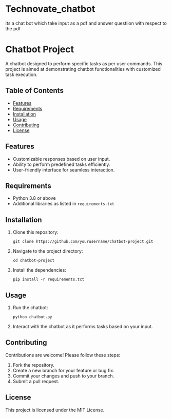 # Technovate_chatbot
Its a chat bot which take input as a pdf and answer questiion with respect to the pdf
<!DOCTYPE html>
<html lang="en">
<head>
    <meta charset="UTF-8">
    <meta name="viewport" content="width=device-width, initial-scale=1.0">
    <title>Chatbot Project</title>
</head>
<body>

<h1>Chatbot Project</h1>

<p>A chatbot designed to perform specific tasks as per user commands. This project is aimed at demonstrating chatbot functionalities with customized task execution.</p>

<h2>Table of Contents</h2>
<ul>
    <li><a href="#features">Features</a></li>
    <li><a href="#requirements">Requirements</a></li>
    <li><a href="#installation">Installation</a></li>
    <li><a href="#usage">Usage</a></li>
    <li><a href="#contributing">Contributing</a></li>
    <li><a href="#license">License</a></li>
</ul>

<h2 id="features">Features</h2>
<ul>
    <li>Customizable responses based on user input.</li>
    <li>Ability to perform predefined tasks efficiently.</li>
    <li>User-friendly interface for seamless interaction.</li>
</ul>

<h2 id="requirements">Requirements</h2>
<ul>
    <li>Python 3.8 or above</li>
    <li>Additional libraries as listed in <code>requirements.txt</code></li>
</ul>

<h2 id="installation">Installation</h2>
<ol>
    <li>Clone this repository:</li>
    <pre><code>git clone https://github.com/yourusername/chatbot-project.git</code></pre>
    <li>Navigate to the project directory:</li>
    <pre><code>cd chatbot-project</code></pre>
    <li>Install the dependencies:</li>
    <pre><code>pip install -r requirements.txt</code></pre>
</ol>

<h2 id="usage">Usage</h2>
<ol>
    <li>Run the chatbot:</li>
    <pre><code>python chatbot.py</code></pre>
    <li>Interact with the chatbot as it performs tasks based on your input.</li>
</ol>

<h2 id="contributing">Contributing</h2>
<p>Contributions are welcome! Please follow these steps:</p>
<ol>
    <li>Fork the repository.</li>
    <li>Create a new branch for your feature or bug fix.</li>
    <li>Commit your changes and push to your branch.</li>
    <li>Submit a pull request.</li>
</ol>

<h2 id="license">License</h2>
<p>This project is licensed under the MIT License.</p>

</body>
</html>
